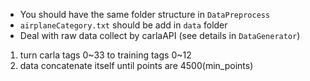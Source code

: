 * You should have the same folder structure in `DataPreprocess`
* `airplaneCategory.txt` should be add in `data` folder
* Deal with raw data collect by carlaAPI (see details in `DataGenerator`)

1. turn carla tags 0~33 to training tags 0~12
2. data concatenate itself until points are 4500(min_points)
